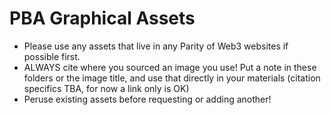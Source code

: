 # PBA Graphical Assets

- Please use any assets that live in any Parity of Web3 websites if possible first.
- ALWAYS cite where you sourced an image you use! Put a note in these folders or the image title, and use that directly in your materials (citation specifics TBA, for now a link only is OK)
- Peruse existing assets before requesting or adding another!

